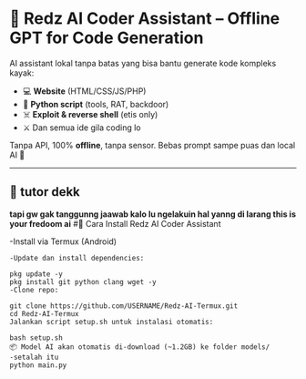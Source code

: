 # 🤖 **Redz AI Coder Assistant – Offline GPT for Code Generation**

AI assistant lokal tanpa batas yang bisa bantu generate kode kompleks kayak:
- 💻 **Website** (HTML/CSS/JS/PHP)
- 🐍 **Python script** (tools, RAT, backdoor)
- ☠️ **Exploit & reverse shell** (etis only)
- ⚔️ Dan semua ide gila coding lo

Tanpa API, 100% **offline**, tanpa sensor. Bebas prompt sampe puas dan local AI 🧠

---

## 📸 **tutor dekk**
**tapi gw gak tanggunng jaawab kalo lu ngelakuin hal yanng di larang this is your fredoom ai**
#🔧 Cara Install Redz AI Coder Assistant

-Install via Termux (Android)
```plaintext
-Update dan install dependencies:

pkg update -y
pkg install git python clang wget -y
-Clone repo:

git clone https://github.com/USERNAME/Redz-AI-Termux.git
cd Redz-AI-Termux
Jalankan script setup.sh untuk instalasi otomatis:

bash setup.sh
📦 Model AI akan otomatis di-download (~1.2GB) ke folder models/
-setalah itu
python main.py
